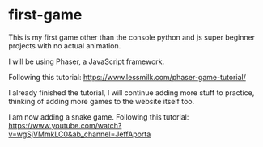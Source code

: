 # first-game
This is my first game other than the console python and js super beginner projects with no actual animation.

I will be using Phaser, a JavaScript framework.

Following this tutorial: https://www.lessmilk.com/phaser-game-tutorial/

I already finished the tutorial, I will continue adding more stuff to practice, thinking of adding more games to the website itself too.

I am now adding a snake game. Following this tutorial: https://www.youtube.com/watch?v=wgSjVMmkLC0&ab_channel=JeffAporta
